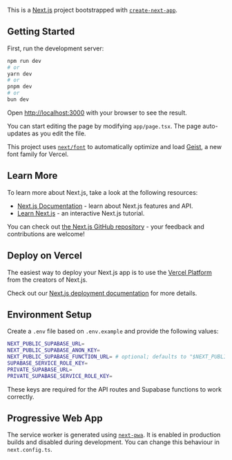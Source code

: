 This is a [Next.js](https://nextjs.org) project bootstrapped with [`create-next-app`](https://nextjs.org/docs/app/api-reference/cli/create-next-app).

## Getting Started

First, run the development server:

```bash
npm run dev
# or
yarn dev
# or
pnpm dev
# or
bun dev
```

Open [http://localhost:3000](http://localhost:3000) with your browser to see the result.

You can start editing the page by modifying `app/page.tsx`. The page auto-updates as you edit the file.

This project uses [`next/font`](https://nextjs.org/docs/app/building-your-application/optimizing/fonts) to automatically optimize and load [Geist](https://vercel.com/font), a new font family for Vercel.

## Learn More

To learn more about Next.js, take a look at the following resources:

- [Next.js Documentation](https://nextjs.org/docs) - learn about Next.js features and API.
- [Learn Next.js](https://nextjs.org/learn) - an interactive Next.js tutorial.

You can check out [the Next.js GitHub repository](https://github.com/vercel/next.js) - your feedback and contributions are welcome!

## Deploy on Vercel

The easiest way to deploy your Next.js app is to use the [Vercel Platform](https://vercel.com/new?utm_medium=default-template&filter=next.js&utm_source=create-next-app&utm_campaign=create-next-app-readme) from the creators of Next.js.

Check out our [Next.js deployment documentation](https://nextjs.org/docs/app/building-your-application/deploying) for more details.

## Environment Setup

Create a `.env` file based on `.env.example` and provide the following values:

```bash
NEXT_PUBLIC_SUPABASE_URL=
NEXT_PUBLIC_SUPABASE_ANON_KEY=
NEXT_PUBLIC_SUPABASE_FUNCTION_URL= # optional; defaults to "$NEXT_PUBLIC_SUPABASE_URL/functions/v1"
SUPABASE_SERVICE_ROLE_KEY=
PRIVATE_SUPABASE_URL=
PRIVATE_SUPABASE_SERVICE_ROLE_KEY=
```

These keys are required for the API routes and Supabase functions to work correctly.

## Progressive Web App

The service worker is generated using [`next-pwa`](https://github.com/shadowwalker/next-pwa). It is enabled in production builds and disabled during development. You can change this behaviour in `next.config.ts`.
